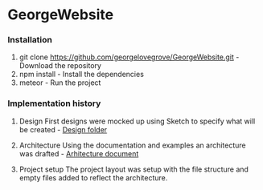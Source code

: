 # GeorgeWebsite

### Installation

1. git clone https://github.com/georgelovegrove/GeorgeWebsite.git - Download the repository
2. npm install - Install the dependencies
3. meteor - Run the project

### Implementation history

1. Design
First designs were mocked up using Sketch to specify what will be created - [Design folder](https://drive.google.com/folderview?id=0B8eUsSv3DhS6ZTJLN2VBcXdTWEE&usp=sharing)

2. Architecture
Using the documentation and examples an architecture was drafted - [Arhitecture document](https://docs.google.com/document/d/16jToKFgV-beYQUD_9a2z75bQMieD3t-LypEBiwklbWU/edit?usp=sharing)

3. Project setup
The project layout was setup with the file structure and empty files added to reflect the architecture.
